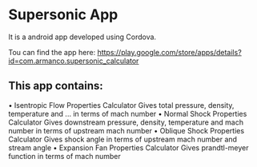 # Supersonic App

It is a android app developed using Cordova.

Tou can find the app here: https://play.google.com/store/apps/details?id=com.armanco.supersonic_calculator

## This app contains:
• Isentropic Flow Properties Calculator
Gives total pressure, density, temperature and ... in terms of mach number
• Normal Shock Properties Calculator
Gives downstream pressure, density, temperature and mach number in terms of upstream mach number
• Oblique Shock Properties Calculator
Gives shock angle in terms of upstream mach number and stream angle
• Expansion Fan Properties Calculator
Gives prandtl-meyer function in terms of mach number
